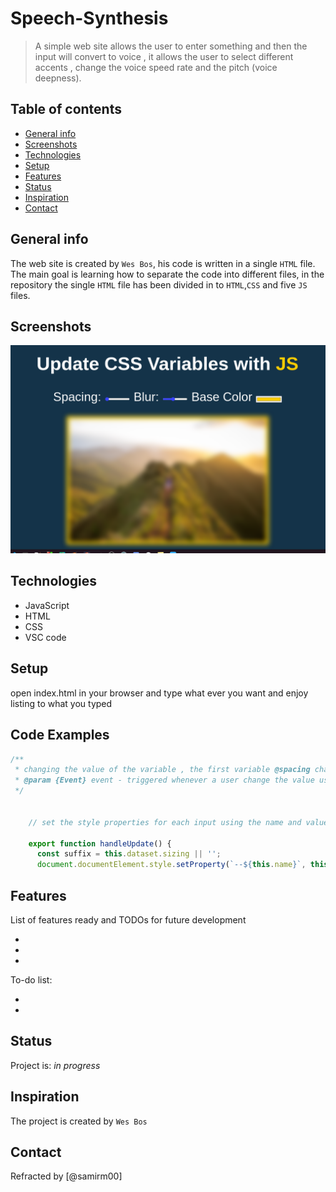 # Speech-Synthesis

> A simple web site allows the user to enter something and then the input will convert to voice , it allows the user to select different accents , change the voice speed rate and the pitch (voice deepness).

## Table of contents
* [General info](#general-info)
* [Screenshots](#screenshots)
* [Technologies](#technologies)
* [Setup](#setup)
* [Features](#features)
* [Status](#status)
* [Inspiration](#inspiration)
* [Contact](#contact)

## General info

The web site is created by `Wes Bos`, his code is written in a single `HTML` file. The main goal is learning how to separate the code into different files, in the repository the single `HTML` file has been divided in to `HTML`,`CSS` and five `JS` files.

## Screenshots
![Example screenshot](img/screenShot.png)

## Technologies
* JavaScript
* HTML
* CSS
* VSC code


## Setup
open index.html in your browser and type what ever you want and enjoy listing to what you typed

## Code Examples

```js
/**
 * changing the value of the variable , the first variable @spacing change the border width value , the second @blur change blur value and the last variable @base change the color of the @spacing and h1 DOM elements .
 * @param {Event} event - triggered whenever a user change the value using the scroll button 
 */
         
   
    // set the style properties for each input using the name and value attributes and adding the suffix(px) 
       
    export function handleUpdate() {
      const suffix = this.dataset.sizing || '';
      document.documentElement.style.setProperty(`--${this.name}`, this.value + suffix);
```


## Features
List of features ready and TODOs for future development

* 
* 
* 

To-do list:

* 
* 

## Status
Project is: _in progress_

## Inspiration
The project is created by `Wes Bos`

## Contact
Refracted  by [@samirm00] 
